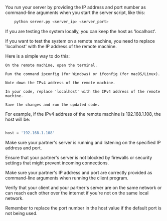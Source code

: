 
You run your server by providing the IP address and port number as command-line arguments when you start the server script, like this:

```python
    python server.py <server_ip> <server_port>
```

If you are testing the system locally, you can keep the host as 'localhost'.

If you want to test the system on a remote machine, you need to replace 'localhost' with the IP address of the remote machine.

Here is a simple way to do this:

    On the remote machine, open the terminal.

    Run the command ipconfig (for Windows) or ifconfig (for macOS/Linux).

    Note down the IPv4 address of the remote machine.

    In your code, replace 'localhost' with the IPv4 address of the remote machine.

    Save the changes and run the updated code.

For example, if the IPv4 address of the remote machine is 192.168.1.108, the host will be:

```python

host = '192.168.1.108'
```

Make sure your partner's server is running and listening on the specified IP address and port.

Ensure that your partner's server is not blocked by firewalls or security settings that might prevent incoming connections.

Make sure your partner's IP address and port are correctly provided as command-line arguments when running the client program.

Verify that your client and your partner's server are on the same network or can reach each other over the internet if you're not on the same local network.

Remember to replace the port number in the host value if the default port is not being used.
